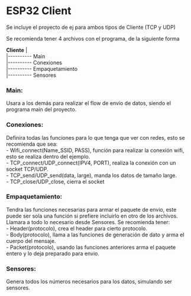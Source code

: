 # ESP32 Client

Se incluye el proyecto de ej para ambos tipos de Cliente (TCP y UDP)

Se recomienda tener 4 archivos con el programa, de la siguiente forma

**Cliente**
|  
|---------- Main  
|---------- Conexiones  
|---------- Empaquetamiento  
|---------- Sensores  

### Main:
 Usara a los demás para realizar el flow de envio de datos, siendo el programa main del proyecto.
### Conexiones:
 Definira todas las funciones para lo que tenga que ver con redes, esto se recomienda que sea:  
    - Wifi_connect(Name_SSID, PASS), función para realizar la conexión wifi, esto se realiza dentro del ejemplo.  
    - TCP_connect/UDP_connect(IPV4, PORT), realiza la conexión con un socket TCP/UDP.  
    - TCP_send/UDP_send(data, large), manda los datos de tamaño large.  
    - TCP_close/UDP_close, cierra el socket
### Empaquetamiento:
 Tendra las funciones necesarias para armar el paquete de envio, este puede ser sola una función si prefiere incluirlo en otro de los archivos. Llamara a todo lo necesario desde Sensores. Se recomienda tener:  
    - Header(protocolo), crea el header para cierto protocolo.  
    - Body(protocolo), llama a las funciones de generación de dato y arma el cuerpo del mensaje.  
    - Packet(protocolo), usando las funciones anteriores arma el paquete entero y lo deja preparado para envio.  
### Sensores:
 Genera todos los números necesarios para los datos, simulando ser sensores.
